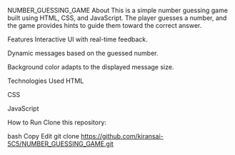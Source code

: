 NUMBER_GUESSING_GAME
About
This is a simple number guessing game built using HTML, CSS, and JavaScript. The player guesses a number, and the game provides hints to guide them toward the correct answer.

Features
Interactive UI with real-time feedback.

Dynamic messages based on the guessed number.

Background color adapts to the displayed message size.

Technologies Used
HTML

CSS

JavaScript

How to Run
Clone this repository:

bash
Copy
Edit
git clone https://github.com/kiransai-5C5/NUMBER_GUESSING_GAME.git  







